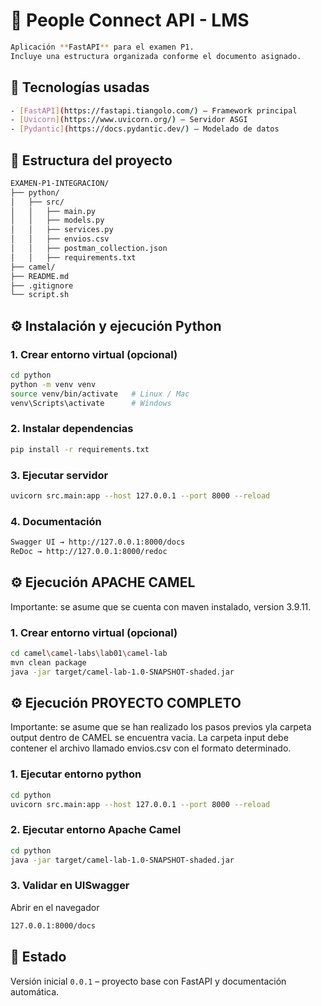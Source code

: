 # 📘 People Connect API - LMS  
```bash
Aplicación **FastAPI** para el examen P1.  
Incluye una estructura organizada conforme el documento asignado.  
```

## 🚀 Tecnologías usadas
```bash
- [FastAPI](https://fastapi.tiangolo.com/) – Framework principal  
- [Uvicorn](https://www.uvicorn.org/) – Servidor ASGI  
- [Pydantic](https://docs.pydantic.dev/) – Modelado de datos  
```

## 📂 Estructura del proyecto
```bash
EXAMEN-P1-INTEGRACION/
├── python/
│   ├── src/
│   │   ├── main.py
│   │   ├── models.py
│   │   ├── services.py
│   │   ├── envios.csv
│   │   ├── postman_collection.json
│   │   ├── requirements.txt
├── camel/
├── README.md
├── .gitignore
└── script.sh
```

## ⚙️ Instalación y ejecución Python

### 1. Crear entorno virtual (opcional)
```bash
cd python
python -m venv venv
source venv/bin/activate   # Linux / Mac
venv\Scripts\activate      # Windows
```

### 2. Instalar dependencias
```bash
pip install -r requirements.txt
```

### 3. Ejecutar servidor
```bash
uvicorn src.main:app --host 127.0.0.1 --port 8000 --reload
```

### 4. Documentación
```bash
Swagger UI → http://127.0.0.1:8000/docs
ReDoc → http://127.0.0.1:8000/redoc
```

## ⚙️ Ejecución APACHE CAMEL

Importante: se asume que se cuenta con maven instalado, version 3.9.11.

### 1. Crear entorno virtual (opcional)
```bash
cd camel\camel-labs\lab01\camel-lab
mvn clean package
java -jar target/camel-lab-1.0-SNAPSHOT-shaded.jar
```

## ⚙️ Ejecución PROYECTO COMPLETO

Importante: se asume que se han realizado los pasos previos yla carpeta output dentro de CAMEL se encuentra vacia.
La carpeta input debe contener el archivo llamado envios.csv con el formato determinado.

### 1. Ejecutar entorno python 
```bash
cd python
uvicorn src.main:app --host 127.0.0.1 --port 8000 --reload
```
### 2. Ejecutar entorno Apache Camel 
```bash
cd python
java -jar target/camel-lab-1.0-SNAPSHOT-shaded.jar
```

### 3. Validar en UISwagger
Abrir en el navegador 
```bash
127.0.0.1:8000/docs
```


## 📌 Estado
Versión inicial `0.0.1` – proyecto base con FastAPI y documentación automática.  
